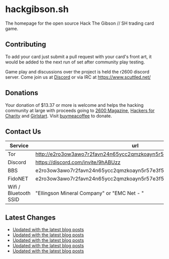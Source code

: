 # hackgibson.sh
The homepage for the open source Hack The Gibson // SH trading card game.


## Contributing

To add your card just submit a pull request with your card's front art, it would be added to the next run of set after community play testing.

Game play and discussions over the project is held the r2600 discord server. Come join us at [Discord](https://discord.com/invite/9hABUzz) or via IRC at https://www.scuttled.net/


## Donations

Your donation of $13.37 or more is welcome and helps the hacking community at large with proceeds going to [2600 Magazine](https://2600.com/), [Hackers for Charity](https://hackersforcharity.org) and [Girlstart](https://girlstart.org).  Visit [buymeacoffee](https://www.buymeacoffee.com/hackgibson.sh) to donate.


## Contact Us

Service | url
-|-
Tor | http://e2ro3ow3awo7r2favn24n65ycc2qmzkoayn5r57e3f56nvjwdcgg32ad.onion
Discord | https://discord.com/invite/9hABUzz
BBS | e2ro3ow3awo7r2favn24n65ycc2qmzkoayn5r57e3f56nvjwdcgg32ad.onion:23
FidoNET | e2ro3ow3awo7r2favn24n65ycc2qmzkoayn5r57e3f56nvjwdcgg32ad.onion:24554
Wifi / Bluetooth SSID | "Ellingson Mineral Company" or "EMC Net - <fidonet address>"

## Latest Changes
<!-- BLOG-POST-LIST:START -->
- [Updated with the latest blog posts](https://github.com/DFW2600/hackgibson.sh/commit/2b91bb3a18e92d6c4e60a87cff16a3096900d6ee)
- [Updated with the latest blog posts](https://github.com/DFW2600/hackgibson.sh/commit/c802af3b6f736d5c07cd4c9155e6d01b6a9a9654)
- [Updated with the latest blog posts](https://github.com/DFW2600/hackgibson.sh/commit/68ec63a7ca2972c226f0c31fd891959931eaa28d)
- [Updated with the latest blog posts](https://github.com/DFW2600/hackgibson.sh/commit/13809056e1d3b6467d6299b11134af432e72cb17)
- [Updated with the latest blog posts](https://github.com/DFW2600/hackgibson.sh/commit/f5009426fc9addbfe34daaaa356fa2e2ee306aa3)
<!-- BLOG-POST-LIST:END -->
